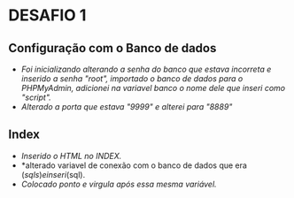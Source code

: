 # DESAFIO 1
## **Configuração com o Banco de dados**
* *Foi inicializando alterando a senha do banco que estava incorreta e inserido a senha "root", importado o banco de dados para o PHPMyAdmin, adicionei na variavel banco o nome dele que inseri como "script".*
* *Alterado a porta que estava "9999" e alterei para "8889"*
## **Index** 
* *Inserido o HTML no INDEX.* 
* *alterado variavel de conexão com o banco de dados que era ($sqls) e inseri ($sql).
* *Colocado ponto e virgula após essa mesma variável.*